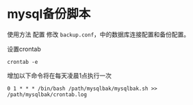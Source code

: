 # mysql备份脚本

使用方法
配置
修改 `backup.conf`，中的数据库连接配置和备份配置。

设置crontab 
```
crontab -e
```
增加以下命令将在每天凌晨1点执行一次
```
0 1 * * * /bin/bash /path/mysqlbak/mysqlbak.sh >> /path/mysqlbak/crontab.log
```
